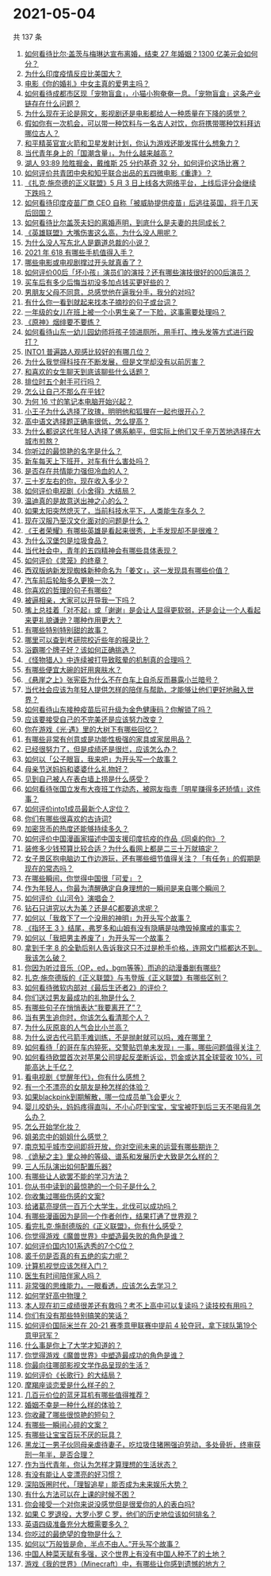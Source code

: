 # 2021-05-04

共 137 条

<!-- BEGIN -->
<!-- 最后更新时间 Tue May 04 2021 18:01:46 GMT+0800 (China Standard Time) -->

1. [如何看待比尔·盖茨与梅琳达宣布离婚，结束 27 年婚姻？1300
   亿美元会如何分？](https://www.zhihu.com/question/457737040)
2. [为什么印度疫情反应比美国大？](https://www.zhihu.com/question/456804640)
3. [电影《你的婚礼》中女主真的爱男主吗？](https://www.zhihu.com/question/457361837)
4. [如何看待成都市区现「宠物盲盒」，小猫小狗奄奄一息。「宠物盲盒」这条产业链存在什么问题？](https://www.zhihu.com/question/457745277)
5. [为什么现在无论是网文，影视剧还是电影都给人一种质量在下降的感觉？](https://www.zhihu.com/question/457535894)
6. [假如你有一次机会，可以带一种饮料与一名古人对饮，你将携带哪种饮料拜访哪位古人？](https://www.zhihu.com/question/457665322)
7. [和平精英官宣火箭和卫星发射计划，你认为游戏还能发挥什么想象力？](https://www.zhihu.com/question/457592519)
8. [当代青年身上的「国潮含量」，为什么越来越高？](https://www.zhihu.com/question/457690066)
9. [湖人 93:89 险胜掘金，戴维斯 25 分约基奇 32
   分，如何评价这场比赛？](https://www.zhihu.com/question/457743252)
10. [如何评价共青团中央和知乎联合出品的五四微电影《重逢》？](https://www.zhihu.com/question/457512856)
11. [《扎克·施奈德的正义联盟》5 月 3
    日上线各大网络平台，上线后评分会继续下跌吗？](https://www.zhihu.com/question/457626472)
12. [如何看待印度疫苗厂商 CEO
    自称「被威胁提供疫苗」后逃往英国，将于几天后回国？](https://www.zhihu.com/question/457628956)
13. [如何看待比尔盖茨夫妇的离婚声明，到底什么是夫妻的共同成长？](https://www.zhihu.com/question/457735557)
14. [《英雄联盟》大嘴伤害这么高，为什么没人用呢？](https://www.zhihu.com/question/457142246)
15. [为什么没人写东北人是霸道总裁的小说？](https://www.zhihu.com/question/337970710)
16. [2021 年 618 有哪些手机值得入手？](https://www.zhihu.com/question/457255298)
17. [哪些电影或电视剧撑过开头就真香了？](https://www.zhihu.com/question/449504220)
18. [如何评价00后「坏小孩」演员们的演技？还有哪些演技很好的00后演员？](https://www.zhihu.com/question/457684810)
19. [买车后有多少后悔当初没多加点钱买更好些的？](https://www.zhihu.com/question/455327014)
20. [男朋友父母不同意，总感觉他在逼我分手，我分的对吗?](https://www.zhihu.com/question/455441259)
21. [有什么你一看到就起来找本子摘抄的句子或台词？](https://www.zhihu.com/question/279521817)
22. [一年级的女儿在班上被一个小男生亲了一下脸，这事需要处理吗？](https://www.zhihu.com/question/449615832)
23. [《原神》烟绯要不要练？](https://www.zhihu.com/question/457265212)
24. [如何看待山东一幼儿园幼师将孩子领进厕所，用手打、拽头发等方式进行殴打？](https://www.zhihu.com/question/457486021)
25. [INTO1 普遍路人观感比较好的有哪几位？](https://www.zhihu.com/question/457444096)
26. [为什么我觉得科技在不断发展，但是文学却没有以前厉害？](https://www.zhihu.com/question/456770429)
27. [和喜欢的女生聊天到底该聊些什么话题？](https://www.zhihu.com/question/445066033)
28. [排位时五个射手可行吗？](https://www.zhihu.com/question/457347115)
29. [怎么让自己不那么在乎钱?](https://www.zhihu.com/question/453040828)
30. [为何 16 寸的笔记本电脑开始兴起？](https://www.zhihu.com/question/456973925)
31. [小王子为什么选择了玫瑰，明明他和狐狸在一起也很开心？](https://www.zhihu.com/question/353104840)
32. [高中语文选择题正确率很低，怎么提高？](https://www.zhihu.com/question/268757871)
33. [为什么都说这代年轻人选择了佛系躺平，但实际上他们又千辛万苦地选择在大城市煎熬？](https://www.zhihu.com/question/457670118)
34. [你听过的最惊艳的名字是什么？](https://www.zhihu.com/question/265694919)
35. [新车每天上下班开，对车有什么害处吗？](https://www.zhihu.com/question/453386492)
36. [是否存在共情能力强但冷血的人？](https://www.zhihu.com/question/267512045)
37. [三十岁左右的你，现在收入多少？](https://www.zhihu.com/question/310923691)
38. [如何评价电视剧《小舍得》大结局？](https://www.zhihu.com/question/457690005)
39. [温迪真的是故意送出神之心的么？](https://www.zhihu.com/question/440959498)
40. [如果太阳突然熄灭了，当前科技水平下，人类能生存多久？](https://www.zhihu.com/question/399868816)
41. [现在汉服乃至汉文化面对的问题是什么？](https://www.zhihu.com/question/457402878)
42. [《王者荣耀》有哪些英雄是看起来很秀，上手发现却不是很难？](https://www.zhihu.com/question/456199987)
43. [为什么汉堡包是垃圾食品？](https://www.zhihu.com/question/382868803)
44. [当代社会中，青年的五四精神会有哪些具体表现？](https://www.zhihu.com/question/457145137)
45. [如何评价《灵笼》的终章？](https://www.zhihu.com/question/457072944)
46. [西双版纳新发现蜘蛛新种命名为「姜文」，这一发现具有哪些价值？](https://www.zhihu.com/question/457371552)
47. [汽车前后轮胎多久更换一次？](https://www.zhihu.com/question/313262320)
48. [你喜欢的哲理的句子有哪些?](https://www.zhihu.com/question/431496102)
49. [被逼相亲，大家可以开导我一下吗？](https://www.zhihu.com/question/457592442)
50. [嘴上总挂着「对不起」或「谢谢」是会让人显得更软弱，还是会让一个人看起来更礼貌谦逊？哪种作用更大？](https://www.zhihu.com/question/25052958)
51. [有哪些特别特别甜的故事？](https://www.zhihu.com/question/417468331)
52. [哪里可以查到考研院校近些年的报录比？](https://www.zhihu.com/question/367173234)
53. [浴霸哪个牌子好？该如何正确挑选？](https://www.zhihu.com/question/22281225)
54. [《怪物猎人》中连续被打导致眩晕的机制真的合理吗？](https://www.zhihu.com/question/457522634)
55. [有哪些便宜大碗的好用爽肤水？](https://www.zhihu.com/question/35463549)
56. [《悬崖之上》张宪臣为什么不在白车上自杀反而暴露小兰暗号？](https://www.zhihu.com/question/457341025)
57. [当代社会应该为年轻人提供怎样的陪伴与帮助，才能够让他们更好地融入世界？](https://www.zhihu.com/question/457136828)
58. [如何看待山东接种疫苗后可升级为金色健康码？你解锁了吗？](https://www.zhihu.com/question/457670626)
59. [应该要接受自己的不完美还是应该努力改变？](https://www.zhihu.com/question/278953449)
60. [你在游戏《光·遇》里的大树下有哪些回忆？](https://www.zhihu.com/question/457409229)
61. [有哪些非常有创意或是功能性极强的家具或家居用品？](https://www.zhihu.com/question/22970316)
62. [已经很努力了，但是成绩还是很烂，应该怎么办？](https://www.zhihu.com/question/455175745)
63. [如何以「公子眼盲，我来吧」为开头写一个故事？](https://www.zhihu.com/question/442710328)
64. [母亲节送妈妈和婆婆什么礼物好？](https://www.zhihu.com/question/276253230)
65. [见到自己被人在表白墙上捞是什么感受？](https://www.zhihu.com/question/426184407)
66. [如何看待张国立发布大夜班工作动态，被网友指责「明星赚得多还矫情」这件事？](https://www.zhihu.com/question/457625710)
67. [如何评价into1成员最新个人定位？](https://www.zhihu.com/question/457263016)
68. [你们有哪些很喜欢的古诗词?](https://www.zhihu.com/question/327606978)
69. [加密货币的热度还能够持续多久？](https://www.zhihu.com/question/454117805)
70. [如何评价中国漫画家描述中国支援印度抗疫的作品《同桌的你》？](https://www.zhihu.com/question/457620550)
71. [装修多少钱预算比较合适？为什么看网上都是二三十万就搞定？](https://www.zhihu.com/question/441287480)
72. [女子景区抱电脑边工作边游玩，还有哪些细节值得关注？「有任务」的假期是现在的常态吗？](https://www.zhihu.com/question/457540899)
73. [在哪些瞬间，你觉得中国很「可爱」？](https://www.zhihu.com/question/455857255)
74. [作为年轻人，你最为清醒确定自身理想的一瞬间是来自哪个瞬间？](https://www.zhihu.com/question/457149789)
75. [如何评价《山河令》演唱会？](https://www.zhihu.com/question/457706665)
76. [钻石只讲究以大为美？还是4C都要追求呢？](https://www.zhihu.com/question/446458723)
77. [如何以「我救下了一个没用的神明」为开头写个故事？](https://www.zhihu.com/question/444751348)
78. [《指环王 3
    》结尾，弗罗多和山姆有没有隐瞒是咕噜毁掉魔戒的事实？](https://www.zhihu.com/question/457495969)
79. [如何以「我把男主养废了」为开头写一个故事？](https://www.zhihu.com/question/437462244)
80. [拿到千字 8
    的全勤后别人告诉我这只不过是枪手价格，连网文门槛都达不到。我该怎么破？](https://www.zhihu.com/question/457647042)
81. [你因为听过音乐（OP，ed，bgm等等）而追的动漫番剧有哪些?](https://www.zhihu.com/question/456640204)
82. [扎克·施奈德版的《正义联盟》与韦登版《正义联盟》有哪些区别？](https://www.zhihu.com/question/449872864)
83. [如何看待微软内部对《最后生还者2》的评价？](https://www.zhihu.com/question/457639452)
84. [你们送过男友最成功的礼物是什么？](https://www.zhihu.com/question/25865753)
85. [有哪些句子在悄悄表达“我要离开了”？](https://www.zhihu.com/question/440637432)
86. [当有男生追你时，你该怎么看清那个人？](https://www.zhihu.com/question/342163331)
87. [为什么灰原哀的人气会比小兰高？](https://www.zhihu.com/question/382637152)
88. [为什么说古代弓箭手难训练，不是抛射就可以吗，难在哪里？](https://www.zhihu.com/question/349584247)
89. [如何看待「的哥在车内猝死，交警贴罚单未发现」一事，哪些问题值得关注？](https://www.zhihu.com/question/457613358)
90. [如何看待欧盟首次对苹果公司提起反垄断诉讼，罚金或达其全球营收
    10%，可能高达上千亿？](https://www.zhihu.com/question/457427264)
91. [看电视剧《觉醒年代》，你有什么感想？](https://www.zhihu.com/question/450120675)
92. [有一个不漂亮的女朋友是种怎样的体验？](https://www.zhihu.com/question/27433657)
93. [如果blackpink到期解散，哪一位成员单飞会更火？](https://www.zhihu.com/question/455213754)
94. [婴儿咬奶头，妈妈疼得直叫，不小心吓到宝宝，宝宝被吓到后三天不喝母乳怎么办？](https://www.zhihu.com/question/455850698)
95. [怎么开始学化妆？](https://www.zhihu.com/question/302940225)
96. [姐弟恋中的姐姐什么感觉？](https://www.zhihu.com/question/451689518)
97. [南京知乎城市空间即将开放，你对空间未来的运营有哪些期许？](https://www.zhihu.com/question/455930944)
98. [《诡秘之主》里众神的等级、谱系和发展历史大致是怎么样的？](https://www.zhihu.com/question/344358183)
99. [三人乐队演出如何配置乐器?](https://www.zhihu.com/question/453577415)
100. [有哪些让人欲罢不能的学习方法？](https://www.zhihu.com/question/30178891)
101. [你从书中读到的最惊艳的一个句子是什么？](https://www.zhihu.com/question/456541633)
102. [你收集过哪些伤感的文案?](https://www.zhihu.com/question/450594854)
103. [给诸葛亮提供一百万个大学生，北伐可以成功吗？](https://www.zhihu.com/question/443277138)
104. [有哪些漫画因为是同一个作者创作，结果打通了世界观？](https://www.zhihu.com/question/437451134)
105. [看完扎克·施耐德版的《正义联盟》，你有什么感受？](https://www.zhihu.com/question/450085688)
106. [你觉得游戏《魔兽世界》中塑造最失败的角色是谁？](https://www.zhihu.com/question/456498770)
107. [如何评价国内101系选秀的7个C位？](https://www.zhihu.com/question/456871781)
108. [裘千仞是否真的有五绝的实力呢？](https://www.zhihu.com/question/457477701)
109. [计算机视觉应该怎样入门？](https://www.zhihu.com/question/23902574)
110. [医生有时间陪伴家人吗？](https://www.zhihu.com/question/307677298)
111. [非常强的思维能力，一眼看透，应该怎么去学习？](https://www.zhihu.com/question/447265742)
112. [如何学好高中物理？](https://www.zhihu.com/question/19812276)
113. [本人现在初三成绩很差还有救吗？考不上高中可以复读吗？读技校有用吗？](https://www.zhihu.com/question/456260758)
114. [你们有没有那些特别搞笑的笑话？](https://www.zhihu.com/question/454205391)
115. [如何评价国际米兰在 20-21 赛季意甲联赛中提前 4
     轮夺冠，拿下球队第19个意甲冠军？](https://www.zhihu.com/question/457596626)
116. [什么事是你上了大学才知道的？](https://www.zhihu.com/question/406491354)
117. [你觉得游戏《魔兽世界》中塑造最成功的角色是谁？](https://www.zhihu.com/question/456497443)
118. [你最向往哪部影视文学作品呈现的生活？](https://www.zhihu.com/question/456677630)
119. [如何评价《长歌行》的大结局？](https://www.zhihu.com/question/457677705)
120. [摩羯座谈恋爱是什么样子的？](https://www.zhihu.com/question/452356824)
121. [几百元价位的蓝牙耳机有哪些值得推荐？](https://www.zhihu.com/question/450380739)
122. [婚姻不幸是一种什么样的体验？](https://www.zhihu.com/question/267571755)
123. [你收藏了哪些很惊艳的短句？](https://www.zhihu.com/question/456852823)
124. [有哪些一瞬间心碎的文案？](https://www.zhihu.com/question/446133693)
125. [有哪些让宝宝百玩不厌的玩具？](https://www.zhihu.com/question/347811760)
126. [黑龙江一男子伙同母亲虐待妻子，吃垃圾住猪圈强迫劳动，多处骨折，终审获刑一年半，是否合理？](https://www.zhihu.com/question/457256890)
127. [作为当代青年，你认为怎样才算理想的生活状态？](https://www.zhihu.com/question/457149501)
128. [有没有能让人变漂亮的好习惯？](https://www.zhihu.com/question/423969924)
129. [深陷饭圈时代，「理智追星」能否成为未来娱乐大势？](https://www.zhihu.com/question/456813274)
130. [有什么方法可以在上课的时候不困？](https://www.zhihu.com/question/453132101)
131. [你会接受一个对你来说没感觉但是很爱你的人的表白吗?](https://www.zhihu.com/question/456895806)
132. [如果 C 罗退役，大罗小罗 C 罗，他们的历史地位该如何排名？](https://www.zhihu.com/question/384740207)
133. [英语四级准备充分大概需要多久？](https://www.zhihu.com/question/293706213)
134. [你吃过的最绝望的食物是什么？](https://www.zhihu.com/question/266593795)
135. [如何以“万般皆是命，半点不由人。”开头写个故事？](https://www.zhihu.com/question/446397308)
136. [中国人种菜天赋有多强，这个世界上有没有中国人种不了的土地？](https://www.zhihu.com/question/457311138)
137. [游戏《我的世界》（Minecraft）中，有哪些让你感到遗憾的地方？](https://www.zhihu.com/question/451353111)

<!-- END -->
